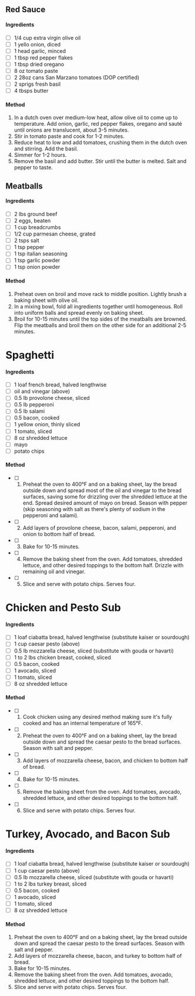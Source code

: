 ## Red Sauce

#### Ingredients

- [ ] 1/4 cup extra virgin olive oil
- [ ] 1 yello onion, diced
- [ ] 1 head garlic, minced
- [ ] 1 tbsp red pepper flakes
- [ ] 1 tbsp dried oregano
- [ ] 8 oz tomato paste
- [ ] 2 28oz cans San Marzano tomatoes (DOP certified)
- [ ] 2 sprigs fresh basil
- [ ] 4 tbsps butter

#### Method

1. In a dutch oven over medium-low heat, allow olive oil to come up to temperature. Add onion, garlic, red pepper flakes, oregano and sauté until onions are translucent, about 3-5 minutes.
2. Stir in tomato paste and cook for 1-2 minutes.
3. Reduce heat to low and add tomatoes, crushing them in the dutch oven and stirring. Add the basil.
4. Simmer for 1-2 hours.
5. Remove the basil and add butter. Stir until the butter is melted. Salt and pepper to taste.

## Meatballs

#### Ingredients

- [ ] 2 lbs ground beef
- [ ] 2 eggs, beaten
- [ ] 1 cup breadcrumbs
- [ ] 1/2 cup parmesan cheese, grated
- [ ] 2 tsps salt
- [ ] 1 tsp pepper
- [ ] 1 tsp italian seasoning
- [ ] 1 tsp garlic powder
- [ ] 1 tsp onion powder

#### Method

1. Preheat oven on broil and move rack to middle position. Lightly brush a baking sheet with olive oil.
2. In a mixing bowl, fold all ingredients together until homogeneous. Roll into uniform balls and spread evenly on baking sheet.
3. Broil for 10-15 minutes until the top sides of the meatballs are browned. Flip the meatballs and broil them on the other side for an additional 2-5 minutes.

# Spaghetti

#### Ingredients

- [ ] 1 loaf french bread, halved lengthwise
- [ ] oil and vinegar (above)
- [ ] 0.5 lb provolone cheese, sliced
- [ ] 0.5 lb pepperoni
- [ ] 0.5 lb salami
- [ ] 0.5 bacon, cooked
- [ ] 1 yellow onion, thinly sliced
- [ ] 1 tomato, sliced
- [ ] 8 oz shredded lettuce
- [ ] mayo
- [ ] potato chips

#### Method

- [ ] 1. Preheat the oven to 400°F and on a baking sheet, lay the bread outside down and spread most of the oil and vinegar to the bread surfaces, saving some for drizzling over the shredded lettuce at the end. Spread desired amount of mayo on bread. Season with pepper (skip seasoning with salt as there's plenty of sodium in the pepperoni and salami).
- [ ] 2. Add layers of provolone cheese, bacon, salami, pepperoni, and onion to bottom half of bread.
- [ ] 3. Bake for 10-15 minutes.
- [ ] 4. Remove the baking sheet from the oven. Add tomatoes, shredded lettuce, and other desired toppings to the bottom half. Drizzle with remaining oil and vinegar.
- [ ] 5. Slice and serve with potato chips. Serves four.

# Chicken and Pesto Sub

#### Ingredients

- [ ] 1 loaf ciabatta bread, halved lengthwise (substitute kaiser or sourdough)
- [ ] 1 cup caesar pesto (above)
- [ ] 0.5 lb mozzarella cheese, sliced (substitute with gouda or havarti)
- [ ] 1 to 2 lbs chicken breast, cooked, sliced
- [ ] 0.5 bacon, cooked
- [ ] 1 avocado, sliced
- [ ] 1 tomato, sliced
- [ ] 8 oz shredded lettuce

#### Method

- [ ] 1. Cook chicken using any desired method making sure it's fully cooked and has an internal temperature of 165°F.
- [ ] 2. Preheat the oven to 400°F and on a baking sheet, lay the bread outside down and spread the caesar pesto to the bread surfaces. Season with salt and pepper.
- [ ] 3. Add layers of mozzarella cheese, bacon, and chicken to bottom half of bread.
- [ ] 4. Bake for 10-15 minutes.
- [ ] 5. Remove the baking sheet from the oven. Add tomatoes, avocado, shredded lettuce, and other desired toppings to the bottom half.
- [ ] 6. Slice and serve with potato chips. Serves four.

# Turkey, Avocado, and Bacon Sub

#### Ingredients

- [ ] 1 loaf ciabatta bread, halved lengthwise (substitute kaiser or sourdough)
- [ ] 1 cup caesar pesto (above)
- [ ] 0.5 lb mozzarella cheese, sliced (substitute with gouda or havarti)
- [ ] 1 to 2 lbs turkey breast, sliced
- [ ] 0.5 bacon, cooked
- [ ] 1 avocado, sliced
- [ ] 1 tomato, sliced
- [ ] 8 oz shredded lettuce

#### Method

1. Preheat the oven to 400°F and on a baking sheet, lay the bread outside down and spread the caesar pesto to the bread surfaces. Season with salt and pepper.
2. Add layers of mozzarella cheese, bacon, and turkey to bottom half of bread.
3. Bake for 10-15 minutes.
4. Remove the baking sheet from the oven. Add tomatoes, avocado, shredded lettuce, and other desired toppings to the bottom half.
5. Slice and serve with potato chips. Serves four.
